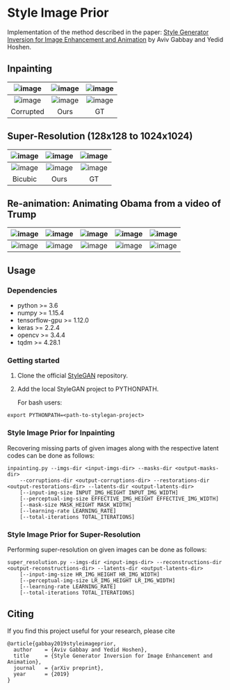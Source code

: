 # Style Image Prior
Implementation of the method described in the paper: [Style Generator Inversion for Image Enhancement and Animation](http://www.vision.huji.ac.il/style-image-prior) by Aviv Gabbay and Yedid Hoshen.

## Inpainting
| ![image](http://www.vision.huji.ac.il/style-image-prior/img/inpainting/imgHQ00040-corrupted.png) | ![image](http://www.vision.huji.ac.il/style-image-prior/img/inpainting/imgHQ00040-stylegan.png) | ![image](http://www.vision.huji.ac.il/style-image-prior/img/inpainting/imgHQ00040.png) |
| :---: | :---: | :---: |
| ![image](http://www.vision.huji.ac.il/style-image-prior/img/inpainting/imgHQ00046-corrupted.png) | ![image](http://www.vision.huji.ac.il/style-image-prior/img/inpainting/imgHQ00046-stylegan.png) | ![image](http://www.vision.huji.ac.il/style-image-prior/img/inpainting/imgHQ00046.png) |
| Corrupted | Ours | GT |

## Super-Resolution (128x128 to 1024x1024)
| ![image](http://www.vision.huji.ac.il/style-image-prior/img/super-resolution/imgHQ00095-bicubic.png) | ![image](http://www.vision.huji.ac.il/style-image-prior/img/super-resolution/imgHQ00095-stylegan.png) | ![image](http://www.vision.huji.ac.il/style-image-prior/img/super-resolution/imgHQ00095.png) |
| :---: | :---: | :---: |
| ![image](http://www.vision.huji.ac.il/style-image-prior/img/super-resolution/imgHQ00044-bicubic.png) | ![image](http://www.vision.huji.ac.il/style-image-prior/img/super-resolution/imgHQ00044-stylegan.png) | ![image](http://www.vision.huji.ac.il/style-image-prior/img/super-resolution/imgHQ00044.png) |
| Bicubic | Ours | GT |

## Re-animation: Animating Obama from a video of Trump 
| ![image](http://www.vision.huji.ac.il/style-image-prior/img/reanimation/trump_1.png) | ![image](http://www.vision.huji.ac.il/style-image-prior/img/reanimation/trump_2.png) | ![image](http://www.vision.huji.ac.il/style-image-prior/img/reanimation/trump_3.png) | ![image](http://www.vision.huji.ac.il/style-image-prior/img/reanimation/trump_4.png) | ![image](http://www.vision.huji.ac.il/style-image-prior/img/reanimation/trump_5.png) |
| :---: | :---: |  :---: | :---: | :---: |
| ![image](http://www.vision.huji.ac.il/style-image-prior/img/reanimation/obama_1.png) | ![image](http://www.vision.huji.ac.il/style-image-prior/img/reanimation/obama_2.png) | ![image](http://www.vision.huji.ac.il/style-image-prior/img/reanimation/obama_3.png) | ![image](http://www.vision.huji.ac.il/style-image-prior/img/reanimation/obama_4.png) | ![image](http://www.vision.huji.ac.il/style-image-prior/img/reanimation/obama_5.png) |

## Usage
### Dependencies
* python >= 3.6
* numpy >= 1.15.4
* tensorflow-gpu >= 1.12.0
* keras >= 2.2.4
* opencv >= 3.4.4
* tqdm >= 4.28.1

### Getting started
1. Clone the official [StyleGAN](https://github.com/NVlabs/stylegan) repository. 
2. Add the local StyleGAN project to PYTHONPATH.

    For bash users:
```
export PYTHONPATH=<path-to-stylegan-project>
```  

### Style Image Prior for Inpainting
Recovering missing parts of given images along with the respective latent codes can be done as follows:
```
inpainting.py --imgs-dir <input-imgs-dir> --masks-dir <output-masks-dir>
    --corruptions-dir <output-corruptions-dir> --restorations-dir <output-restorations-dir> --latents-dir <output-latents-dir>
    [--input-img-size INPUT_IMG_HEIGHT INPUT_IMG_WIDTH]
    [--perceptual-img-size EFFECTIVE_IMG_HEIGHT EFFECTIVE_IMG_WIDTH]
    [--mask-size MASK_HEIGHT MASK_WIDTH]
    [--learning-rate LEARNING_RATE]
    [--total-iterations TOTAL_ITERATIONS]
```

### Style Image Prior for Super-Resolution
Performing super-resolution on given images can be done as follows:
```
super_resolution.py --imgs-dir <input-imgs-dir> --reconstructions-dir <output-reconstructions-dir> --latents-dir <output-latents-dir>
    [--input-img-size HR_IMG_HEIGHT HR_IMG_WIDTH]
    [--perceptual-img-size LR_IMG_HEIGHT LR_IMG_WIDTH]
    [--learning-rate LEARNING_RATE]
    [--total-iterations TOTAL_ITERATIONS]
```

## Citing
If you find this project useful for your research, please cite
```
@article{gabbay2019styleimageprior,
  author    = {Aviv Gabbay and Yedid Hoshen},
  title     = {Style Generator Inversion for Image Enhancement and Animation},
  journal   = {arXiv preprint},
  year      = {2019}
}
```